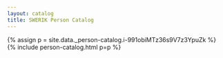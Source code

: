 ```yaml
---
layout: catalog
title: SWERIK Person Catalog
---
```

{% assign p = site.data._person-catalog.i-991obiMTz36s9V7z3YpuZk %}
{% include person-catalog.html p=p %}

